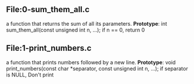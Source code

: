 ## File:0-sum_them_all.c
a function that returns the sum of all its parameters.
**Prototype**: int sum_them_all(const unsigned int n, ...); if n == 0, return 0
## File:1-print_numbers.c
a function that prints numbers followed by a new line.
**Prototype**: void print_numbers(const char *separator, const unsigned int n, ...); if separator is NULL, Don't print
